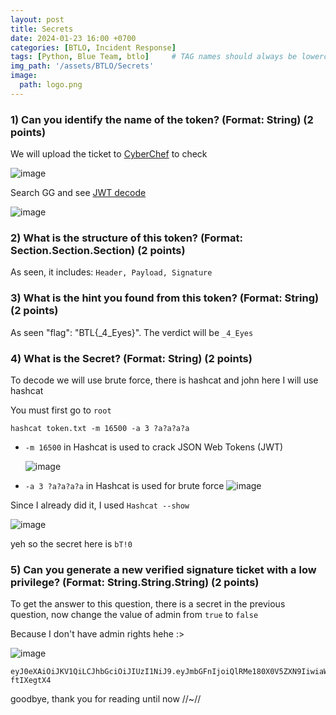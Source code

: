 ```yaml
---
layout: post
title: Secrets 
date: 2024-01-23 16:00 +0700
categories: [BTLO, Incident Response]
tags: [Python, Blue Team, btlo]     # TAG names should always be lowercase
img_path: '/assets/BTLO/Secrets'
image: 
  path: logo.png
--- 
```


### 1) Can you identify the name of the token? (Format: String) (2 points)

We will upload the ticket to [CyberChef](https://gchq.github.io/CyberChef/) to check

![image](https://github.com/zs0b/zs0b.github.io/assets/118095276/db69207d-6664-4bd4-9281-97a6553cf9f7)

Search GG and see [JWT decode](https://jwt.io/) 

![image](https://github.com/zs0b/zs0b.github.io/assets/118095276/0971ca40-e083-4255-8f4f-c1cf0833457a)

### 2) What is the structure of this token? (Format: Section.Section.Section) (2 points)

As seen, it includes: `Header, Payload, Signature` 

### 3) What is the hint you found from this token? (Format: String) (2 points)

As seen "flag": "BTL{_4_Eyes}". The verdict will be `_4_Eyes`

### 4) What is the Secret? (Format: String) (2 points)

To decode we will use brute force, there is hashcat and john here I will use hashcat

You must first go to `root` 

``` Console
hashcat token.txt -m 16500 -a 3 ?a?a?a?a
````

- `-m 16500` in Hashcat is used to crack JSON Web Tokens (JWT)

  ![image](https://github.com/zs0b/zs0b.github.io/assets/118095276/22f2fe83-83d4-4a24-bdc5-60802c7502b2)
- `-a 3 ?a?a?a?a` in Hashcat is used for brute force
  ![image](https://github.com/zs0b/zs0b.github.io/assets/118095276/a0eff1cc-e239-4869-90c0-739c4f0d9c4a)

Since I already did it, I used `Hashcat --show`

![image](https://github.com/zs0b/zs0b.github.io/assets/118095276/78334a42-1bd8-49ec-8ca8-bff33e9043c5)

yeh so the secret here is `bT!0`

### 5) Can you generate a new verified signature ticket with a low privilege? (Format: String.String.String) (2 points)

To get the answer to this question, there is a secret in the previous question, now change the value of admin from `true` to `false`

Because I don't have admin rights hehe :>

![image](https://github.com/zs0b/zs0b.github.io/assets/118095276/b8523e03-4741-4bad-a07e-a6d13854f9fa)

```Plaintext
eyJ0eXAiOiJKV1QiLCJhbGciOiJIUzI1NiJ9.eyJmbGFnIjoiQlRMe180X0V5ZXN9IiwiaWF0Ijo5MDAwMDAwMCwibmFtZSI6IkdyZWF0RXhwIiwiYWRtaW4iOmZhbHNlfQ.nMXNFvttCvtDcpswOQA8u_LpURwv6ZrCJ-ftIXegtX4 
```

goodbye, thank you for reading until now //~//





